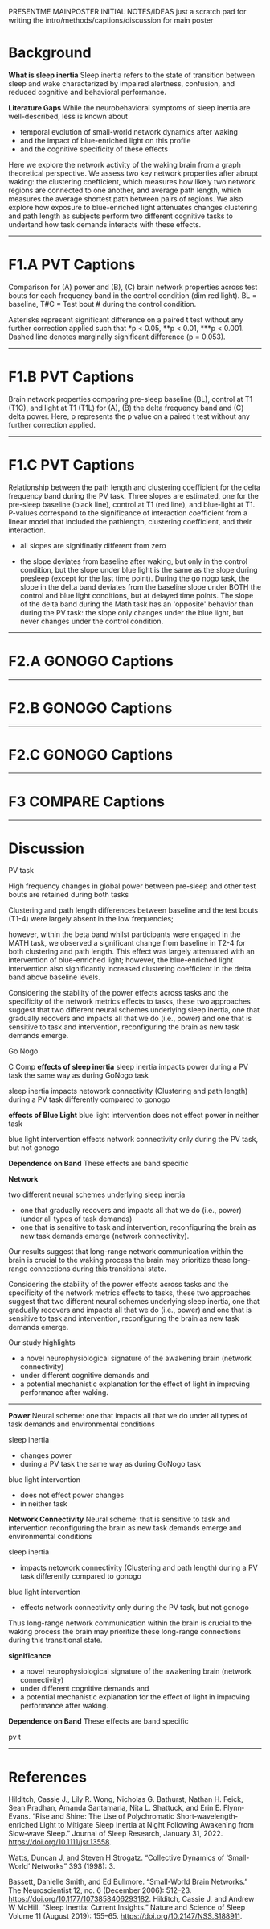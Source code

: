 PRESENTME MAINPOSTER INITIAL NOTES/IDEAS
just a scratch pad for writing the intro/methods/captions/discussion for main poster

# Background
**What is sleep inertia**
Sleep inertia refers to the state of transition between sleep and wake characterized by impaired alertness, confusion, and reduced cognitive and behavioral performance.

**Literature Gaps**
While the neurobehavioral symptoms of sleep inertia are well-described, less is known about
- temporal evolution of small-world network dynamics after waking 
- and the impact of blue-enriched light on this profile
- and the cognitive specificity of these effects


Here we explore the network activity of the waking brain from a graph theoretical perspective. We assess two key network properties after abrupt waking: the clustering coefficient, which measures how likely two network regions are connected to one another, and average path length, which measures the average shortest path between pairs of regions. We also explore how exposure to blue-enriched light attenuates changes clustering and path length as subjects perform two different cognitive tasks to undertand how task demands interacts with these effects.

---
# F1.A PVT Captions
Comparison for (A) power and (B), (C) brain network properties across test bouts for each
frequency band in the control condition (dim red light). BL = baseline, T#C = Test bout # during the
control condition.

Asterisks represent significant difference on a paired t test without any further
correction applied such that *p < 0.05, **p < 0.01, ***p < 0.001. Dashed line denotes marginally
significant difference (p = 0.053).


---
# F1.B PVT Captions
Brain network properties comparing pre-sleep baseline (BL), control at T1 (T1C), and light at T1 (T1L) for (A), (B) the delta frequency band and (C) delta power.  Here, p represents the p value on a paired t test without any further correction applied.

---
# F1.C PVT Captions
Relationship between the path length and clustering coefficient for the delta frequency band during the PV task. Three slopes are estimated, one for the pre-sleep baseline  (black line), control at T1 (red line), and blue-light at T1. P-values correspond to the significance of interaction coefficient from a linear model that included the pathlength, clustering coefficient, and their interaction.
- all slopes are signifinatly different from zero

- the slope deviates from baseline after waking, but only in the control condition, but the slope under blue light is the same as the slope during presleep (except for the last time point). During the go nogo task, the slope in the delta band deviates from the baseline slope under BOTH the control and blue light conditions, but at delayed time points. The slope of the delta band during the Math task has an 'opposite' behavior than during the PV task:  the slope only changes under the blue light, but never changes under the control condition.
---
# F2.A GONOGO Captions

---
# F2.B GONOGO Captions

---
# F2.C GONOGO Captions


---
# F3 COMPARE Captions

---
# Discussion


PV task

High frequency changes in global power between pre-sleep and other test bouts are retained during both tasks

Clustering and path length differences between baseline and the test bouts (T1-4) were largely absent in the low frequencies; 

however, within the beta band whilst participants were engaged in the MATH task, we observed a significant change from baseline in T2-4 for both clustering and path length. This effect was largely attenuated with an intervention of blue-enriched light; however, the blue-enriched light intervention also significantly increased clustering coefficient in the delta band above baseline levels. 

Considering the stability of the power effects across tasks and the specificity of the network metrics effects to tasks, these two approaches suggest that two different neural schemes underlying sleep inertia, one that gradually recovers and impacts all that we do (i.e., power) and one that is sensitive to task and intervention, reconfiguring the brain as new task demands emerge.

Go Nogo

C Comp
**effects of sleep inertia**
sleep inertia impacts power during a PV task the same way as during GoNogo task

sleep inertia impacts netowork connectivity (Clustering and path length) during a PV task differently compared to gonogo

**effects of Blue Light**
blue light intervention does not effect power in neither task

blue light intervention effects network connectivity only during the PV task, but not gonogo

**Dependence on Band**
These effects are band specific

**Network**

two different neural schemes underlying sleep inertia
-  one that gradually recovers and impacts all that we do (i.e., power) (under all types of task demands)
-  one that is sensitive to task and intervention, reconfiguring the brain as new task demands emerge (network connectivity).

Our results suggest that long-range network communication within the brain is crucial to the waking process 
the brain may prioritize these long-range connections during this transitional state. 

Considering the stability of the power effects across tasks and the specificity of the network metrics effects to tasks, these two approaches suggest that two different neural schemes underlying sleep inertia, one that gradually recovers and impacts all that we do (i.e., power) and one that is sensitive to task and intervention, reconfiguring the brain as new task demands emerge.


Our study highlights 
- a novel neurophysiological signature of the awakening brain (network connectivity)
- under different cognitive demands and
- a potential mechanistic explanation for the effect of light in improving performance after waking.


---
**Power**
 Neural scheme: one that impacts all that we do under all types of task demands and environmental conditions

sleep inertia 
- changes power 
- during a PV task the same way as during GoNogo task

blue light intervention
- does not effect power changes
-  in neither task

**Network Connectivity**
 Neural scheme: that is sensitive to task and intervention reconfiguring the brain as new task demands emerge and environmental conditions

sleep inertia
- impacts netowork connectivity (Clustering and path length) during a PV task differently compared to gonogo

blue light intervention 
- effects network connectivity only during the PV task, but not gonogo


Thus long-range network communication within the brain is crucial to the waking process 
the brain may prioritize these long-range connections during this transitional state.

**significance** 
- a novel neurophysiological signature of the awakening brain (network connectivity)
- under different cognitive demands and
- a potential mechanistic explanation for the effect of light in improving performance after waking.


**Dependence on Band**
These effects are band specific



pv t

---
# References
Hilditch, Cassie J., Lily R. Wong, Nicholas G. Bathurst, Nathan H. Feick, Sean Pradhan, Amanda Santamaria, Nita L. Shattuck, and Erin E. Flynn‐Evans. “Rise and Shine: The Use of Polychromatic Short‐wavelength‐enriched Light to Mitigate Sleep Inertia at Night Following Awakening from Slow‐wave Sleep.” Journal of Sleep Research, January 31, 2022. https://doi.org/10.1111/jsr.13558.

Watts, Duncan J, and Steven H Strogatz. “Collective Dynamics of ‘Small-World’ Networks” 393 (1998): 3.

Bassett, Danielle Smith, and Ed Bullmore. “Small-World Brain Networks.” The Neuroscientist 12, no. 6 (December 2006): 512–23. https://doi.org/10.1177/1073858406293182.
Hilditch, Cassie J, and Andrew W McHill. “Sleep Inertia: Current Insights.” Nature and Science of Sleep Volume 11 (August 2019): 155–65. https://doi.org/10.2147/NSS.S188911.


